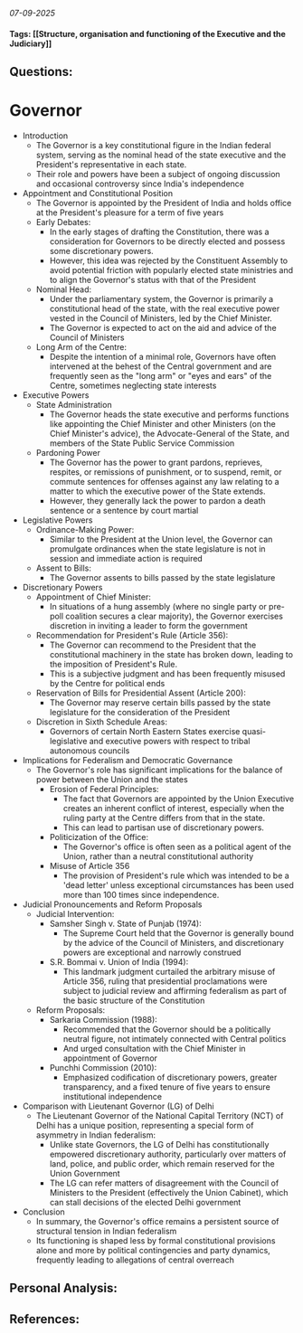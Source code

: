 *07-09-2025*
#### Tags: [[Structure, organisation and functioning of the Executive and the Judiciary]]


## Questions:



# Governor

- Introduction
	- The Governor is a key constitutional figure in the Indian federal system, serving as the nominal head of the state executive and the President's representative in each state.
	- Their role and powers have been a subject of ongoing discussion and occasional controversy since India's independence
- Appointment and Constitutional Position
	- The Governor is appointed by the President of India and holds office at the President's pleasure for a term of five years
	- Early Debates: 
		- In the early stages of drafting the Constitution, there was a consideration for Governors to be directly elected and possess some discretionary powers.
		- However, this idea was rejected by the Constituent Assembly to avoid potential friction with popularly elected state ministries and to align the Governor's status with that of the President
	- Nominal Head: 
		- Under the parliamentary system, the Governor is primarily a constitutional head of the state, with the real executive power vested in the Council of Ministers, led by the Chief Minister. 
		- The Governor is expected to act on the aid and advice of the Council of Ministers
	- Long Arm of the Centre: 
		- Despite the intention of a minimal role, Governors have often intervened at the behest of the Central government and are frequently seen as the "long arm" or "eyes and ears" of the Centre, sometimes neglecting state interests
- Executive Powers
	- State Administration
		- The Governor heads the state executive and performs functions like appointing the Chief Minister and other Ministers (on the Chief Minister's advice), the Advocate-General of the State, and members of the State Public Service Commission
	- Pardoning Power
		- The Governor has the power to grant pardons, reprieves, respites, or remissions of punishment, or to suspend, remit, or commute sentences for offenses against any law relating to a matter to which the executive power of the State extends.
		- However, they generally lack the power to pardon a death sentence or a sentence by court martial
- Legislative Powers
	- Ordinance-Making Power: 
		- Similar to the President at the Union level, the Governor can promulgate ordinances when the state legislature is not in session and immediate action is required
	- Assent to Bills: 
		- The Governor assents to bills passed by the state legislature
- Discretionary Powers
	- Appointment of Chief Minister: 
		- In situations of a hung assembly (where no single party or pre-poll coalition secures a clear majority), the Governor exercises discretion in inviting a leader to form the government
	- Recommendation for President's Rule (Article 356): 
		- The Governor can recommend to the President that the constitutional machinery in the state has broken down, leading to the imposition of President's Rule. 
		- This is a subjective judgment and has been frequently misused by the Centre for political ends
	- Reservation of Bills for Presidential Assent (Article 200): 
		- The Governor may reserve certain bills passed by the state legislature for the consideration of the President
	- Discretion in Sixth Schedule Areas: 
		- Governors of certain North Eastern States exercise quasi-legislative and executive powers with respect to tribal autonomous councils
- Implications for Federalism and Democratic Governance
	- The Governor's role has significant implications for the balance of power between the Union and the states
		- Erosion of Federal Principles: 
			- The fact that Governors are appointed by the Union Executive creates an inherent conflict of interest, especially when the ruling party at the Centre differs from that in the state. 
			- This can lead to partisan use of discretionary powers.
		- Politicization of the Office: 
			- The Governor's office is often seen as a political agent of the Union, rather than a neutral constitutional authority
		- Misuse of Article 356
			- The provision of President's rule which was intended to be a 'dead letter' unless exceptional circumstances has been used more than 100 times since independence.
- Judicial Pronouncements and Reform Proposals
	- Judicial Intervention:
		- Samsher Singh v. State of Punjab (1974): 
			- The Supreme Court held that the Governor is generally bound by the advice of the Council of Ministers, and discretionary powers are exceptional and narrowly construed
		- S.R. Bommai v. Union of India (1994): 
			- This landmark judgment curtailed the arbitrary misuse of Article 356, ruling that presidential proclamations were subject to judicial review and affirming federalism as part of the basic structure of the Constitution
	- Reform Proposals:
		- Sarkaria Commission (1988): 
			- Recommended that the Governor should be a politically neutral figure, not intimately connected with Central politics
			- And urged consultation with the Chief Minister in appointment of Governor
		- Punchhi Commission (2010): 
			- Emphasized codification of discretionary powers, greater transparency, and a fixed tenure of five years to ensure institutional independence
- Comparison with Lieutenant Governor (LG) of Delhi
	- The Lieutenant Governor of the National Capital Territory (NCT) of Delhi has a unique position, representing a special form of asymmetry in Indian federalism:
		- Unlike state Governors, the LG of Delhi has constitutionally empowered discretionary authority, particularly over matters of land, police, and public order, which remain reserved for the Union Government
		- The LG can refer matters of disagreement with the Council of Ministers to the President (effectively the Union Cabinet), which can stall decisions of the elected Delhi government
- Conclusion
	- In summary, the Governor's office remains a persistent source of structural tension in Indian federalism
	- Its functioning is shaped less by formal constitutional provisions alone and more by political contingencies and party dynamics, frequently leading to allegations of central overreach




## Personal Analysis:


## References:
